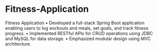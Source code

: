 # Fitness-Application
Fitness Application • Developed a full-stack Spring Boot application enabling users to log workouts and meals, set goals, and track fitness progress. • Implemented RESTful APIs for CRUD operations using JDBC and MySQL for data storage. • Emphasized modular design using MVC architecture.
